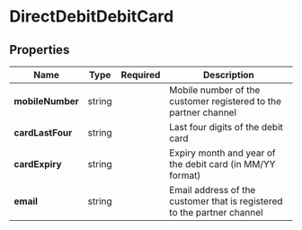 # DirectDebitDebitCard



## Properties

| Name | Type | Required | Description |
| ------------ | ------------- | ------------- | ------------- |
| **mobileNumber** | string |  | Mobile number of the customer registered to the partner channel |
**cardLastFour** | string |  | Last four digits of the debit card |
**cardExpiry** | string |  | Expiry month and year of the debit card (in MM/YY format) |
**email** | string |  | Email address of the customer that is registered to the partner channel |


